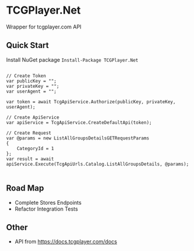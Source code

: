 # TCGPlayer.Net
Wrapper for tcgplayer.com API


## Quick Start
Install NuGet package <code>Install-Package TCGPlayer.Net</code>

<pre>
<code>
// Create Token
var publicKey = "";
var privateKey = "";
var userAgent = "";

var token = await TcgApiService.Authorize(publicKey, privateKey, userAgent);

// Create ApiService
var apiService = TcgApiService.CreateDefaultApi(token);

// Create Request
var @params = new ListAllGroupsDetailsGETRequestParams
{
    CategoryId = 1
};
var result = await apiService.Execute(TcgApiUrls.Catalog.ListAllGroupsDetails, @params);
</code>
</pre>

## Road Map
- Complete Stores Endpoints
- Refactor Integration Tests

## Other
- API from https://docs.tcgplayer.com/docs
